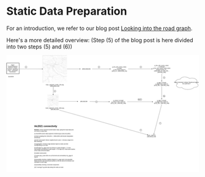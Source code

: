 # Static Data Preparation



For an introduction, we refer to our blog post [Looking into the road graph](https://www.iarai.ac.at/traffic4cast/forums/topic/looking-into-the-road-graph/).

Here's a more detailed overview:
(Step (5) of the blog post is here divided into two steps (5) and (6))

![Overview](connectivity.png)
